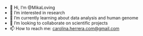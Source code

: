 - 👋 Hi, I’m @MikaLoving
- 👀 I’m interested in research
- 🌱 I’m currently learning about data analysis and human genome
- 💞️ I’m looking to collaborate on scientific projects
- 📫 How to reach me: carolina.herrera.com@gmail.com

<!---
MikaLoving/MikaLoving is a ✨ special ✨ repository because its `README.md` (this file) appears on your GitHub profile.
You can click the Preview link to take a look at your changes.
--->
